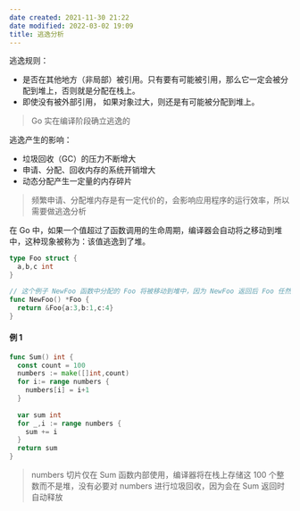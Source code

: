 ```yaml
---
date created: 2021-11-30 21:22
date modified: 2022-03-02 19:09
title: 逃逸分析
---
```

逃逸规则：

- 是否在其他地方（非局部）被引用。只有要有可能被引用，那么它一定会被分配到堆上，否则就是分配在栈上。
- 即使没有被外部引用， 如果对象过大，则还是有可能被分配到堆上。 

> Go 实在编译阶段确立逃逸的

逃逸产生的影响：

- 垃圾回收（GC）的压力不断增大
- 申请、分配、回收内存的系统开销增大
- 动态分配产生一定量的内存碎片

> 频繁申请、分配堆内存是有一定代价的，会影响应用程序的运行效率，所以需要做逃逸分析

在 Go 中，如果一个值超过了函数调用的生命周期，编译器会自动将之移动到堆中，这种现象被称为：该值逃逸到了堆。

```go
type Foo struct {
  a,b,c int
}

// 这个例子 NewFoo 函数中分配的 Foo 将被移动到堆中，因为 NewFoo 返回后 Foo 任然有效
func NewFoo() *Foo {	
  return &Foo{a:3,b:1,c:4}
}
```



#### 例 1

```go
func Sum() int {
  const count = 100
  numbers := make([]int,count)
  for i:= range numbers {
    numbers[i] = i+1
  }
  
  var sum int
  for _,i := range numbers {
    sum += i
  }
  return sum
}
```

> numbers 切片仅在 Sum 函数内部使用，编译器将在栈上存储这 100 个整数而不是堆，没有必要对 numbers 进行垃圾回收，因为会在 Sum 返回时自动释放